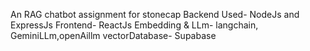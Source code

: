 An RAG chatbot assignment for stonecap 
Backend Used- NodeJs and ExpressJs
Frontend- ReactJs
Embedding & LLm- langchain, GeminiLLm,openAillm
vectorDatabase- Supabase
